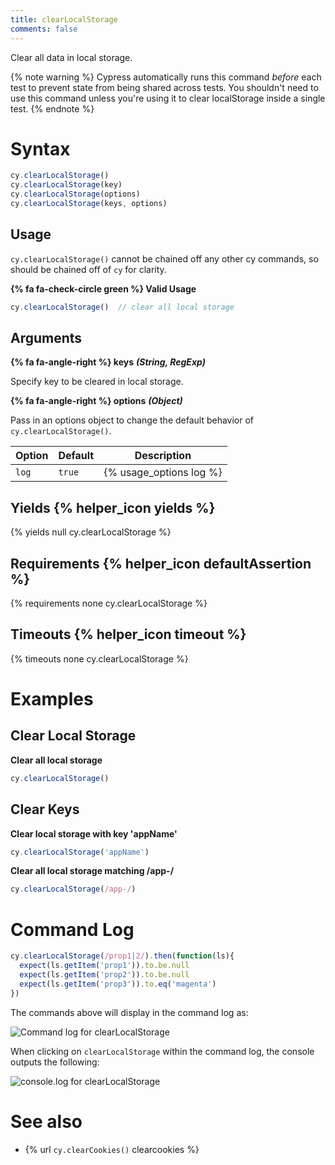 ```yaml
---
title: clearLocalStorage
comments: false
---
```


Clear all data in local storage.

{% note warning %}
Cypress automatically runs this command *before* each test to prevent state from being shared across tests. You shouldn't need to use this command unless you're using it to clear localStorage inside a single test.
{% endnote %}

# Syntax

```javascript
cy.clearLocalStorage()
cy.clearLocalStorage(key)
cy.clearLocalStorage(options)
cy.clearLocalStorage(keys, options)
```

## Usage

`cy.clearLocalStorage()` cannot be chained off any other cy commands, so should be chained off of `cy` for clarity.

**{% fa fa-check-circle green %} Valid Usage**

```javascript
cy.clearLocalStorage()  // clear all local storage
```

## Arguments

**{% fa fa-angle-right %} keys** ***(String, RegExp)***

Specify key to be cleared in local storage.

**{% fa fa-angle-right %} options** ***(Object)***

Pass in an options object to change the default behavior of `cy.clearLocalStorage()`.

Option | Default | Description
--- | --- | ---
`log` | `true` | {% usage_options log %}

## Yields {% helper_icon yields %}

{% yields null cy.clearLocalStorage %}

## Requirements {% helper_icon defaultAssertion %}

{% requirements none cy.clearLocalStorage %}

## Timeouts {% helper_icon timeout %}

{% timeouts none cy.clearLocalStorage %}

# Examples

## Clear Local Storage

**Clear all local storage**

```javascript
cy.clearLocalStorage()
```

## Clear Keys

**Clear local storage with key 'appName'**

```javascript
cy.clearLocalStorage('appName')
```

**Clear all local storage matching /app-/**

```javascript
cy.clearLocalStorage(/app-/)
```

# Command Log

```javascript
cy.clearLocalStorage(/prop1|2/).then(function(ls){
  expect(ls.getItem('prop1')).to.be.null
  expect(ls.getItem('prop2')).to.be.null
  expect(ls.getItem('prop3')).to.eq('magenta')
})
```

The commands above will display in the command log as:

![Command log for clearLocalStorage](/img/api/clearlocalstorage/clear-ls-localstorage-in-command-log.png)

When clicking on `clearLocalStorage` within the command log, the console outputs the following:

![console.log for clearLocalStorage](/img/api/clearlocalstorage/local-storage-object-shown-in-console.png)

# See also

- {% url `cy.clearCookies()` clearcookies %}
